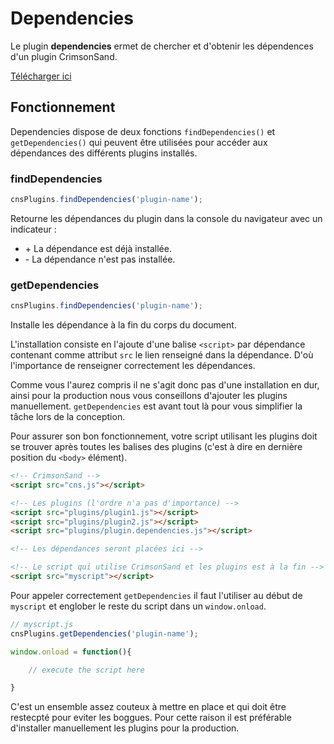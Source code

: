# Dependencies

Le plugin **dependencies** ermet de chercher et d'obtenir les dépendences d'un plugin CrimsonSand.

<a href="../plugins/plugin.dependencies.js" download>Télécharger ici</a>

## Fonctionnement

Dependencies dispose de deux fonctions `findDependencies()` et `getDependencies()` qui peuvent être utilisées pour accéder aux dépendances des différents plugins installés.

### findDependencies

```javascript
cnsPlugins.findDependencies('plugin-name');
```

Retourne les dépendances du plugin dans la console du navigateur avec un indicateur :

- \+ La dépendance est déjà installée.
- \- La dépendance n'est pas installée.

### getDependencies

```javascript
cnsPlugins.findDependencies('plugin-name');
```

Installe les dépendance à la fin du corps du document.

L'installation consiste en l'ajoute d'une balise `<script>` par dépendance contenant comme attribut `src` le lien renseigné dans la dépendance. D'où l'importance de renseigner correctement les dépendances.

Comme vous l'aurez compris il ne s'agit donc pas d'une installation en dur, ainsi pour la production nous vous conseillons d'ajouter les plugins manuellement. `getDependencies` est avant tout là pour vous simplifier la tâche lors de la conception.

Pour assurer son bon fonctionnement, votre script utilisant les plugins doit se trouver après toutes les balises des plugins (c'est à dire en dernière position du `<body>` élément).

```html
<!-- CrimsonSand -->
<script src="cns.js"></script>

<!-- Les plugins (l'ordre n'a pas d'importance) -->
<script src="plugins/plugin1.js"></script>
<script src="plugins/plugin2.js"></script>
<script src="plugins/plugin.dependencies.js"></script>

<!-- Les dépendances seront placées ici -->

<!-- Le script qui utilise CrimsonSand et les plugins est à la fin -->
<script src="myscript"></script>
```

Pour appeler correctement `getDependencies` il faut l'utiliser au début de `myscript` et englober le reste du script
dans un `window.onload`.

```javascript
// myscript.js
cnsPlugins.getDependencies('plugin-name');

window.onload = function(){

    // execute the script here

}
```

C'est un ensemble assez couteux à mettre en place et qui doit être restecpté pour eviter les boggues. Pour cette raison il est préférable d'installer manuellement les plugins pour la production.